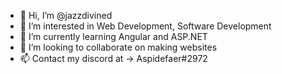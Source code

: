 - 👋 Hi, I’m @jazzdivined
- 👀 I’m interested in Web Development, Software Development
- 🌱 I’m currently learning Angular and ASP.NET
- 💞️ I’m looking to collaborate on making websites
- 📫 Contact my discord at -> Aspidefaer#2972

<!---
jazzdivined/jazzdivined is a ✨ special ✨ repository because its `README.md` (this file) appears on your GitHub profile.
You can click the Preview link to take a look at your changes.
--->
